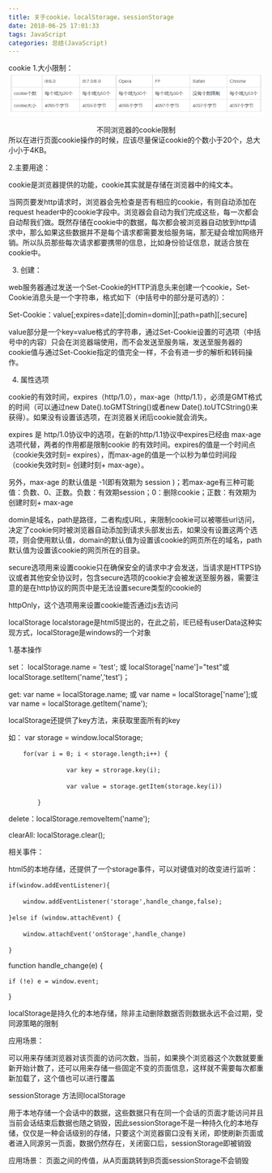 ```yaml
---
title: 关于cookie，localStorage，sessionStorage
date: 2018-06-25 17:01:33
tags: JavaScript
categories: 总结(JavaScript)
---
```

cookie
1.大小限制：
![image](/images/broswer_cookie_size.png)

<center>不同浏览器的cookie限制</center>
所以在进行页面cookie操作的时候，应该尽量保证cookie的个数小于20个，总大小小于4KB。

2.主要用途：

cookie是浏览器提供的功能，cookie其实就是存储在浏览器中的纯文本。

当网页要发http请求时，浏览器会先检查是否有相应的cookie，有则自动添加在request header中的cookie字段中。浏览器会自动为我们完成这些，每一次都会自动帮我们做。既然存储在cookie中的数据，每次都会被浏览器自动放到http请求中，那么如果这些数据并不是每个请求都需要发给服务端，那无疑会增加网络开销。所以队员那些每次请求都要携带的信息，比如身份验证信息，就适合放在cookie中。

3. 创建：

web服务器通过发送一个Set-Cookie的HTTP消息头来创建一个cookie，Set-Cookie消息头是一个字符串，格式如下（中括号中的部分是可选的）：

Set-Cookie：value[;expires=date][;domin=domin][;path=path][;secure]

value部分是一个key=value格式的字符串，通过Set-Cookie设置的可选项（中括号中的内容）只会在浏览器端使用，而不会发送至服务端，发送至服务器的cookie值与通过Set-Cookie指定的值完全一样，不会有进一步的解析和转码操作。

4. 属性选项

cookie的有效时间，expires（http/1.0），max-age（http/1.1），必须是GMT格式的时间（可以通过new Date().toGMTString()或者new Date().toUTCString()来获得）。如果没有设置该选项，在浏览器关闭后cookie就会消失。

expires 是 http/1.0协议中的选项，在新的http/1.1协议中expires已经由 max-age 选项代替，两者的作用都是限制cookie 的有效时间。expires的值是一个时间点（cookie失效时刻= expires），而max-age的值是一个以秒为单位时间段（cookie失效时刻= 创建时刻+ max-age）。

另外，max-age 的默认值是 -1(即有效期为 session )；若max-age有三种可能值：负数、0、正数。负数：有效期session；0：删除cookie；正数：有效期为创建时刻+ max-age

domin是域名，path是路径，二者构成URL，来限制cookie可以被哪些url访问，决定了cookie何时被浏览器自动添加到请求头部发出去，如果没有设置这两个选项，则会使用默认值，domain的默认值为设置该cookie的网页所在的域名，path默认值为设置该cookie的网页所在的目录。

secure选项用来设置cookie只在确保安全的请求中才会发送，当请求是HTTPS协议或者其他安全协议时，包含secure选项的cookie才会被发送至服务器，需要注意的是在http协议的网页中是无法设置secure类型的cookie的

httpOnly，这个选项用来设置cookie能否通过js去访问

localStorage
localstorage是html5提出的，在此之前，IE已经有userData这种实现方式，localStorage是windows的一个对象

1.基本操作

set： localStorage.name = 'test'; 或 localStorage['name']="test"或localStorage.setItem('name','test')；

get:  var name = localStorage.name; 或 var name = localStorage['name'];或 var name = localStorage.getItem('name');

localStorage还提供了key方法，来获取里面所有的key

如： var storage = window.localStorage;

        for(var i = 0; i < storage.length;i++) {

                    var key = strorage.key(i);

                    var value = storage.getItem(storage.key(i))

            }

delete：localStorage.removeItem('name');

clearAll: localStorage.clear();

相关事件：

html5的本地存储，还提供了一个storage事件，可以对键值对的改变进行监听：

    if(window.addEventListener){

        window.addEventListener('storage',handle_change,false);

    }else if (window.attachEvent) {

        window.attachEvent('onStorage',handle_change)

    }

function handle_change(e) {

    if (!e) e = window.event;

}



localStorage是持久化的本地存储，除非主动删除数据否则数据永远不会过期，受同源策略的限制

应用场景：

可以用来存储浏览器对该页面的访问次数，当前，如果换个浏览器这个次数就要重新开始计数了，还可以用来存储一些固定不变的页面信息，这样就不需要每次都重新加载了，这个值也可以进行覆盖

sessionStorage
方法同localStorage

用于本地存储一个会话中的数据，这些数据只有在同一个会话的页面才能访问并且当前会话结束后数据也随之销毁，因此sessionStorage不是一种持久化的本地存储，仅仅是一种会话级别的存储，只要这个浏览器窗口没有关闭，即使刷新页面或者进入同源另一页面，数据仍然存在，关闭窗口后，sessionStorage即被销毁

应用场景： 页面之间的传值，从A页面跳转到B页面sessionStorage不会销毁

